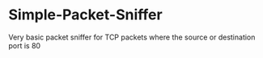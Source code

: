 # Simple-Packet-Sniffer
Very basic packet sniffer for TCP packets where the source or destination port is 80
